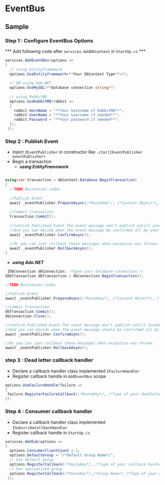# EventBus
## Sample
### Step 1 : Configure EventBus Options
*** Add following code after `services.AddDbContext` in `StartUp.cs` ***
```csharp
services.AddEventBus(options =>
{
  // using EntityFramework
  options.UseEntityframework<**Your DbContext Type**>();
  
  // OR using Ado.NET 
  options.UseMySQL(**Database connection string**)
  
  // using RabbitMQ
  options.UseRabbitMQ(rabbit =>
  {
    rabbit.HostName = "**Your hostname of RabbitMQ**";
    rabbit.UserName = "**Your username if needed**";
    rabbit.Password = "**Your password if needed**";
  });
 });
 ```

### Step 2 : Publish Event
* Inject `IEventPublisher` in constructor like `.ctor(IEventPublisher eventPublisher)`
* Begin a transaction
  * ***using EntityFramework***
```csharp

using(var transaction = dbContext.Database.BeginTransaction)
{
  //TODO:Businesses codes
  
  //Publish Event
  await _eventPublisher.PrepareAsync(/*RouteKey*/, /*Content Object*/, /*MetaData Object*/);
  
  //Commit transaction
  transaction.Commit();
  
  //Confirm Published Event.The event message won't publish untill invoked **IEventPublisher.ConfirmAsync()**
  //And you can decide when the event message be confirmed all by your self.
  await _eventPublisher.ConfirmAsync();
  
  //Or you can just rollback these messages when exception was thrown.
  await _eventPublisher.RollbackAsync();
}
```
  * ***using Ado.NET***
  
  ```csharp
  IDbConnection dbConnection; /*Open your database connection.*/
  IDbTransaction dbTransaction = dbConnection.BeginTransaction();
  
  //TODO:Businesses codes
  
  //Publish Event
  await _eventPublisher.PrepareAsync(/*RouteKey*/, /*Content Object*/, /*MetaData Object*/,dbConnection,dbTransaction);
  
  //Commit transaction
  dbTransaction.Commit();
  dbConnection.Close();
  
  //Confirm Published Event.The event message won't publish untill invoked **IEventPublisher.ConfirmAsync()**
  //And you can decide when the event message should be confirmed all by your self.
  await _eventPublisher.ConfirmAsync();
  
  //Or you can just rollback these messages when exception was thrown.
  await _eventPublisher.RollbackAsync();
  ```
  
### step 3 : Dead letter callback handler
 * Declare a callback handler class implemented `IFailureHandler`
 * Register callback handle in `AddEventBus` scope
 ```csharp
 options.UseFailureHandle(failure =>
 {
  failure.RegisterFailureCallback(/*RouteKey*/, /*Type of your deadletter callback handler*/);
 });
 ```
 
 
 
### Step 4 : Consumer callback handler
* Declare a callback handler class implemented `ISubscribeCallbackHandler`
* Register callback handle in `StartUp.cs`
```csharp
services.AddSub(options =>
{
  options.ConsumerClientCount = 1;
  options.DefaultGroup = "/*Default Group Name*/";
  // Use default group
  options.RegisterCallback(/*RouteKey*/, /*Type of your callback handler*/);
  // Use specialized group
  options.RegisterCallback(/*RouteKey*/,/*Group Name*/ /*Type of your callback handler*/);
 });
 ```
 

